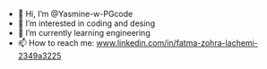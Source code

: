 - 👋 Hi, I’m @Yasmine-w-PGcode
- 👀 I’m interested in coding and desing
- 🌱 I’m currently learning engineering
- 📫 How to reach me: www.linkedin.com/in/fatma-zohra-lachemi-2349a3225

<!---
Yasmine-w-PGcode/Yasmine-w-PGcode is a ✨ special ✨ repository because its `README.md` (this file) appears on your GitHub profile.
You can click the Preview link to take a look at your changes.
--->
